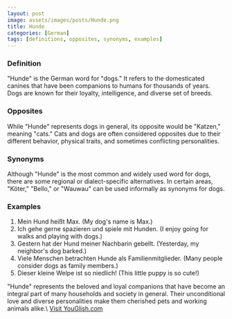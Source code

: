 ```yaml
---
layout: post
image: assets/images/posts/Hunde.png
title: Hunde
categories: [German]
tags: [definitions, opposites, synonyms, examples]
---
```


### Definition

"Hunde" is the German word for "dogs." It refers to the domesticated canines that have been companions to humans for thousands of years. Dogs are known for their loyalty, intelligence, and diverse set of breeds.

### Opposites

While "Hunde" represents dogs in general, its opposite would be "Katzen," meaning "cats." Cats and dogs are often considered opposites due to their different behavior, physical traits, and sometimes conflicting personalities.

### Synonyms

Although "Hunde" is the most common and widely used word for dogs, there are some regional or dialect-specific alternatives. In certain areas, "Köter," "Bello," or "Wauwau" can be used informally as synonyms for dogs.

### Examples

1. Mein Hund heißt Max. (My dog's name is Max.)
2. Ich gehe gerne spazieren und spiele mit Hunden. (I enjoy going for walks and playing with dogs.)
3. Gestern hat der Hund meiner Nachbarin gebellt. (Yesterday, my neighbor's dog barked.)
4. Viele Menschen betrachten Hunde als Familienmitglieder. (Many people consider dogs as family members.)
5. Dieser kleine Welpe ist so niedlich! (This little puppy is so cute!)

"Hunde" represents the beloved and loyal companions that have become an integral part of many households and society in general. Their unconditional love and diverse personalities make them cherished pets and working animals alike.\ <a id="yg-widget-0" class="youglish-widget" data-query="Hunde" data-lang="german" data-components="8412" data-auto-start="0" data-bkg-color="theme_light" data-title="How%20to%20pronounce%20Hunde%20in%20German"  rel="nofollow" href="https://youglish.com">Visit YouGlish.com</a><script async src="https://youglish.com/public/emb/widget.js" charset="utf-8"></script>